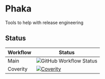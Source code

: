 # Phaka

Tools to help with release engineering

## Status

| Workflow | Status                                                                                                                                    |
|----------|-------------------------------------------------------------------------------------------------------------------------------------------|
| Main     | ![GitHub Workflow Status](https://img.shields.io/github/actions/workflow/status/wernerstrydom/phaka/main.yml?style=for-the-badge)         |
 | Coverity | [![Coverity](https://img.shields.io/coverity/scan/27503.svg?style=for-the-badge)](https://scan.coverity.com/projects/wernerstrydom-phaka) |
